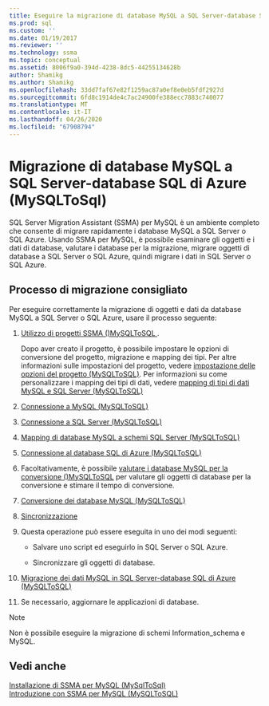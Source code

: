 ```yaml
---
title: Eseguire la migrazione di database MySQL a SQL Server-database SQL di Azure | Microsoft Docs
ms.prod: sql
ms.custom: ''
ms.date: 01/19/2017
ms.reviewer: ''
ms.technology: ssma
ms.topic: conceptual
ms.assetid: 8006f9a0-394d-4238-8dc5-44255134628b
author: Shamikg
ms.author: Shamikg
ms.openlocfilehash: 33dd7faf67e82f1259ac87a0ef8e0eb5fdf2927d
ms.sourcegitcommit: 6fd8c1914de4c7ac24900fe388ecc7883c740077
ms.translationtype: MT
ms.contentlocale: it-IT
ms.lasthandoff: 04/26/2020
ms.locfileid: "67908794"
---
```

# <a name="migrating-mysql-databases-to-sql-server---azure-sql-db-mysqltosql"></a>Migrazione di database MySQL a SQL Server-database SQL di Azure (MySQLToSql)
SQL Server Migration Assistant (SSMA) per MySQL è un ambiente completo che consente di migrare rapidamente i database MySQL a SQL Server o SQL Azure. Usando SSMA per MySQL, è possibile esaminare gli oggetti e i dati di database, valutare i database per la migrazione, migrare oggetti di database a SQL Server o SQL Azure, quindi migrare i dati in SQL Server o SQL Azure.  
  
## <a name="recommended-migration-process"></a>Processo di migrazione consigliato  
Per eseguire correttamente la migrazione di oggetti e dati da database MySQL a SQL Server o SQL Azure, usare il processo seguente:  
  
1.  [Utilizzo di progetti SSMA &#40;&#41;MySQLToSQL ](../../ssma/mysql/working-with-ssma-projects-mysqltosql.md).  
  
    Dopo aver creato il progetto, è possibile impostare le opzioni di conversione del progetto, migrazione e mapping dei tipi. Per altre informazioni sulle impostazioni del progetto, vedere [impostazione delle opzioni del progetto &#40;MySQLToSQL&#41;](../../ssma/mysql/setting-project-options-mysqltosql.md). Per informazioni su come personalizzare i mapping dei tipi di dati, vedere [mapping di tipi di dati MySQL e SQL Server &#40;MySQLToSQL&#41;](../../ssma/mysql/mapping-mysql-and-sql-server-data-types-mysqltosql.md)  
  
2.  [Connessione a MySQL &#40;MySQLToSQL&#41;](../../ssma/mysql/connecting-to-mysql-mysqltosql.md)  
  
3.  [Connessione a SQL Server &#40;MySQLToSQL&#41;](../../ssma/mysql/connecting-to-sql-server-mysqltosql.md)  
  
4.  [Mapping di database MySQL a schemi SQL Server &#40;MySQLToSQL&#41;](../../ssma/mysql/mapping-mysql-databases-to-sql-server-schemas-mysqltosql.md)  
  
5.  [Connessione al database SQL di Azure &#40;MySQLToSQL&#41;](../../ssma/mysql/connecting-to-azure-sql-db-mysqltosql.md)  
  
6.  Facoltativamente, è possibile [valutare i database MySQL per la conversione &#40;&#41;MySQLToSQL](../../ssma/mysql/assessing-mysql-databases-for-conversion-mysqltosql.md) per valutare gli oggetti di database per la conversione e stimare il tempo di conversione.  
  
7.  [Conversione dei database MySQL &#40;MySQLToSQL&#41;](../../ssma/mysql/converting-mysql-databases-mysqltosql.md)  
  
8.  [Sincronizzazione](loading-converted-database-objects-into-sql-server-mysqltosql.md)  
  
9. Questa operazione può essere eseguita in uno dei modi seguenti:  
  
    -   Salvare uno script ed eseguirlo in SQL Server o SQL Azure.  
  
    -   Sincronizzare gli oggetti di database.  
  
10. [Migrazione dei dati MySQL in SQL Server-database SQL di Azure &#40;MySQLToSQL&#41;](../../ssma/mysql/migrating-mysql-data-into-sql-server-azure-sql-db-mysqltosql.md)  
  
11. Se necessario, aggiornare le applicazioni di database.  
  
> [!NOTE]  
> Non è possibile eseguire la migrazione di schemi Information_schema e MySQL.  
  
## <a name="see-also"></a>Vedi anche  
[Installazione di SSMA per MySQL &#40;MySqlToSql&#41;](../../ssma/mysql/installing-ssma-for-mysql-mysqltosql.md)  
[Introduzione con SSMA per MySQL &#40;MySQLToSQL&#41;](../../ssma/mysql/getting-started-with-ssma-for-mysql-mysqltosql.md)  
  
